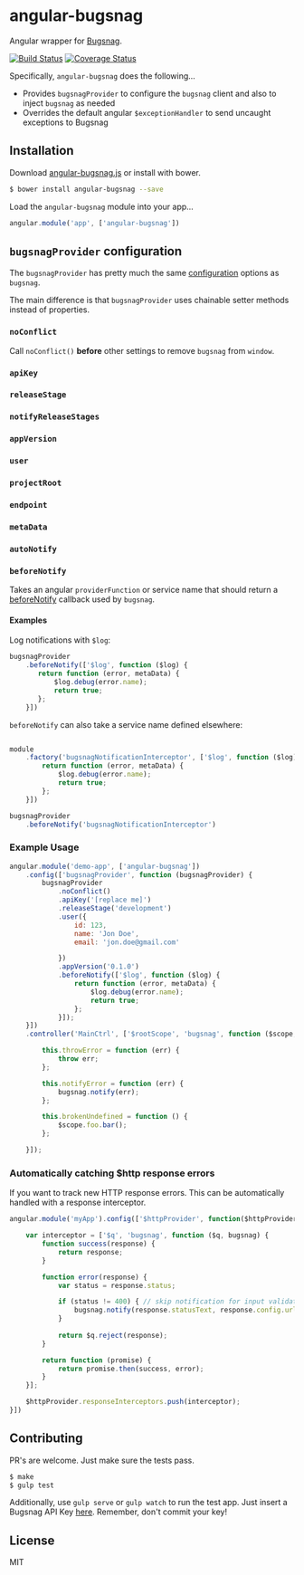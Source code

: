 # angular-bugsnag

Angular wrapper for [Bugsnag](https://github.com/bugsnag/bugsnag-js).

[![Build Status](https://travis-ci.org/wmluke/angular-bugsnag.svg)](https://travis-ci.org/wmluke/angular-bugsnag)
[![Coverage Status](https://coveralls.io/repos/wmluke/angular-bugsnag/badge.png)](https://coveralls.io/r/wmluke/angular-bugsnag)

Specifically, `angular-bugsnag` does the following...

* Provides `bugsnagProvider` to configure the `bugsnag` client and also to inject `bugsnag` as needed
* Overrides the default angular `$exceptionHandler` to send uncaught exceptions to Bugsnag

## Installation

Download [angular-bugsnag.js](https://raw.githubusercontent.com/wmluke/angular-bugsnag/master/dist/angular-bugsnag.js) or install with bower.

```bash
$ bower install angular-bugsnag --save
```

Load the `angular-bugsnag` module into your app...

```javascript
angular.module('app', ['angular-bugsnag'])
```

## `bugsnagProvider` configuration

The `bugsnagProvider` has pretty much the same [configuration](https://github.com/bugsnag/bugsnag-js#configuration) options as `bugsnag`.  

The main difference is that `bugsnagProvider` uses chainable setter methods instead of properties.

### `noConflict`
Call `noConflict()` **before** other settings to remove `bugsnag` from `window`.

### `apiKey`

### `releaseStage`

### `notifyReleaseStages`

### `appVersion`

### `user`

### `projectRoot`

### `endpoint`

### `metaData`

### `autoNotify`

### `beforeNotify`

Takes an angular `providerFunction` or service name that should return a [beforeNotify](https://github.com/bugsnag/bugsnag-js#beforenotify) callback used by `bugsnag`.

#### Examples

Log notifications with `$log`:

```js
bugsnagProvider
    .beforeNotify(['$log', function ($log) {
       return function (error, metaData) {
           $log.debug(error.name);
           return true;
       };
    }])
```

`beforeNotify` can also take a service name defined elsewhere:

```js

module
    .factory('bugsnagNotificationInterceptor', ['$log', function ($log) {
        return function (error, metaData) {
            $log.debug(error.name);
            return true;
        };
    }])

bugsnagProvider
    .beforeNotify('bugsnagNotificationInterceptor')
```

### Example Usage

```javascript
angular.module('demo-app', ['angular-bugsnag'])
    .config(['bugsnagProvider', function (bugsnagProvider) {
        bugsnagProvider
            .noConflict()
            .apiKey('[replace me]')
            .releaseStage('development')
            .user({
                id: 123,
                name: 'Jon Doe',
                email: 'jon.doe@gmail.com'

            })
            .appVersion('0.1.0')
            .beforeNotify(['$log', function ($log) {
                return function (error, metaData) {
                    $log.debug(error.name);
                    return true;
                };
            }]);
    }])
    .controller('MainCtrl', ['$rootScope', 'bugsnag', function ($scope, bugsnag) {

        this.throwError = function (err) {
            throw err;
        };

        this.notifyError = function (err) {
            bugsnag.notify(err);
        };

        this.brokenUndefined = function () {
            $scope.foo.bar();
        };

    }]);
```

### Automatically catching $http response errors

If you want to track new HTTP response errors. This can be automatically handled with a response interceptor.

```javascript
angular.module('myApp').config(['$httpProvider', function($httpProvider) {

    var interceptor = ['$q', 'bugsnag', function ($q, bugsnag) {
        function success(response) {
            return response;
        }

        function error(response) {
            var status = response.status;

            if (status != 400) { // skip notification for input validation errors
                bugsnag.notify(response.statusText, response.config.url.url,  {response: response})
            }
            
            return $q.reject(response);
        }

        return function (promise) {
            return promise.then(success, error);
        }
    }];

    $httpProvider.responseInterceptors.push(interceptor);
}])
```

## Contributing

PR's are welcome.  Just make sure the tests pass.

```bash
$ make
$ gulp test
```

Additionally, use `gulp serve` or `gulp watch` to run the test app. Just insert a Bugsnag API Key [here](https://github.com/wmluke/angular-bugsnag/blob/master/test/app/scripts/app.js#L8-8).  Remember, don't commit your key!

## License
MIT
